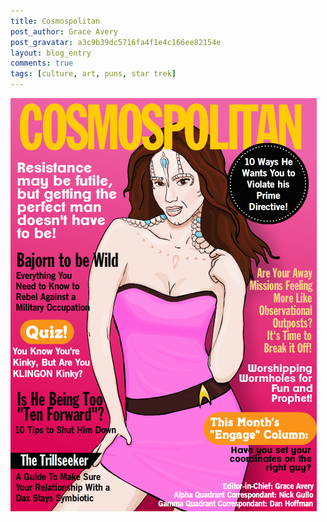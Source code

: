 ```yaml
---
title: Cosmospolitan
post_author: Grace Avery
post_gravatar: a3c9b39dc5716fa4f1e4c166ee82154e
layout: blog_entry
comments: true
tags: [culture, art, puns, star trek]
---
```


![Alt text](/blog/assets/img/cosmospolitan.png "Cosmospolitan")
